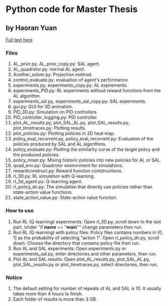 # Python code for Master Thesis
## by Haoran Yuan
[Full text here]

[Full text here]: https://repository.tudelft.nl/islandora/object/uuid%3Afd8ab65d-7869-4b21-b09d-bdba9a74cb36
### Files
1. AL_prior.py, AL_prior_copy.py: SAL agent.
2. AL_quadrotor.py: normal AL agent.
3. Another_solver.py: Projection method.
4. control_evaluate.py: evaluation of agent's performance.
5. experiments.py, experiments_copy.py: AL expirements.
6. experiments_PID.py: RL experiments without reward functions from the AL algorithm.
7. experiments_sal.py, experiments_sal_copy.py: SAL experiments.
8. gui.py: GUI for 3D animation.
9. PID_3D.py: Simulation on PID controllers.
10. PID_controller_logging.py: PID controller.
11. plot_AL_results.py, plot_SAL_AL.py, plot_SAL_results.py, plot_timetraces.py: Plotting results.
12. plot_policies.py: Plotting policies in 2D heat map.
13. policy_eval_recurrent.py, policy_eval_recurrent.py: Evaluation of the policies produced by SAL and AL algorithms.
14. policy_evaluate.py: Plotting the similarity curve of the target policy and the produced policies.
15. policy_mixer.py: Mixing historic policies into new policies for AL or SAL.
16. quad_env.py: Quadrotor environment for simulations.
17. rewardconstruct.py: Reward function contstructions.
18. rl_3D.py: RL simulation with Q-learning.
19. rl_3d_agent.py: Q-learning agent.
20. rl_policy_dir.py: The simulation that directly use policies rather than state-action value functions.
21. state_action_value.py: State-action value function.

### How to use
1. Run RL (Q-learning) experiments: Open rl_3D.py, scroll down to the last part. Under "if __name__ == "__main__"" change parameters then run.
2. Run RL (Q-learning) with policy files: Policy files contains numbers in [0, 1] as the probability of selecting "action 1". Open rl_policy_dir.py, scroll down.
Choose the directory that contains policy file then run.
3. Run AL and SAL experiments: Open experiments.py or experiments_sal.py, enter directories and other parameters, then run.
4. Plot AL and SAL results: Open plot_AL_results.py, plot_SAL_AL.py, plot_SAL_results.py or plot_timetraces.py, select directories, then run.

### Notice
1. The default setting for number of repeats of AL and SAL is 10. It usually takes more than 4 hours to finish.
2. Each folder of results is more than 3 GB.
